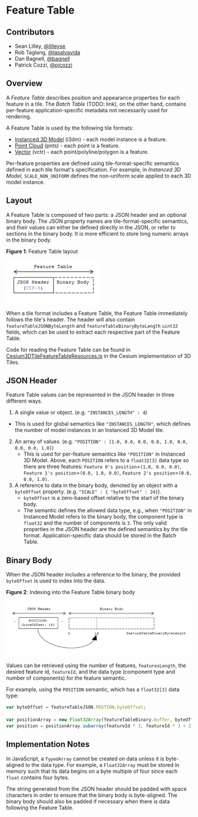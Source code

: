 # Feature Table

## Contributors

* Sean Lilley, [@lilleyse](https://twitter.com/lilleyse)
* Rob Taglang, [@lasalvavida](https://github.com/lasalvavida)
* Dan Bagnell, [@bagnell](https://github.com/bagnell)
* Patrick Cozzi, [@pjcozzi](https://twitter.com/pjcozzi)

## Overview

A _Feature Table_ describes position and appearance properties for each feature in a tile.  The _Batch Table_ (TODO: link), on the other hand, contains per-feature application-specific metadata not necessarily used for rendering.

A Feature Table is used by the following tile formats:
* [Instanced 3D Model](../Instanced3DModel) (i3dm) - each model instance is a feature.
* [Point Cloud](../PointCloud) (pnts) - each point is a feature.
* [Vector](../VectorData) (vctr) - each point/polyline/polygon is a feature.

Per-feature properties are defined using tile-format-specific semantics defined in each tile format's specification.  For example, in _Instanced 3D Model_, `SCALE_NON_UNIFORM` defines the non-uniform scale applied to each 3D model instance.

## Layout

A Feature Table is composed of two parts: a JSON header and an optional binary body. The JSON property names are tile-format-specific semantics, and their values can either be defined directly in the JSON, or refer to sections in the binary body.  It is more efficient to store long numeric arrays in the binary body.

**Figure 1**: Feature Table layout

![feature table layout](figures/feature-table-layout.png)

When a tile format includes a Feature Table, the Feature Table immediately follows the tile's header.  The header will also contain `featureTableJSONByteLength` and `featureTableBinaryByteLength` `uint32` fields, which can be used to extract each respective part of the Feature Table.

Code for reading the Feature Table can be found in [Cesium3DTileFeatureTableResources.js](https://github.com/AnalyticalGraphicsInc/cesium/blob/3d-tiles/Source/Scene/Cesium3DTileFeatureTableResources.js) in the Cesium implementation of 3D Tiles.

## JSON Header

Feature Table values can be represented in the JSON header in three different ways.

1. A single value or object. (e.g. `"INSTANCES_LENGTH" : 4`)
  * This is used for global semantics like `"INSTANCES_LENGTH"`, which defines the number of model instances in an Instanced 3D Model tile.
2. An array of values. (e.g. `"POSITION" : [1.0, 0.0, 0.0, 0.0, 1.0, 0.0, 0.0, 0.0, 1.0]`)
   * This is used for per-feature semantics like `"POSITION"` in Instanced 3D Model.  Above, each `POSITION` refers to a `float32[3]` data type so there are three features: `Feature 0's position`=`(1.0, 0.0, 0.0)`, `Feature 1's position`=`(0.0, 1.0, 0.0)`, `Feature 2's position`=`(0.0, 0.0, 1.0)`.
3. A reference to data in the binary body, denoted by an object with a `byteOffset` property. (e.g. `"SCALE" : { "byteOffset" : 24}`).
   * `byteOffset` is a zero-based offset relative to the start of the binary body.
   * The semantic defines the allowed data type, e.g., when `"POSITION"` in Instanced Model refers to the binary body, the component type is `float32` and the number of components is `3`.
The only valid properties in the JSON header are the defined semantics by the tile format.  Application-specific data should be stored in the Batch Table.

## Binary Body

When the JSON header includes a reference to the binary, the provided `byteOffset` is used to index into the data. 

**Figure 2**: Indexing into the Feature Table binary body

![feature table binary index](figures/feature-table-binary-index.png)

Values can be retrieved using the number of features, `featuresLength`, the desired feature id, `featureId`, and the data type (component type and number of components) for the feature semantic.

For example, using the `POSITION` semantic, which has a `float32[3]` data type:

```javascript
var byteOffset = featureTableJSON.POSTION.byteOffset;

var positionArray = new Float32Array(featureTableBinary.buffer, byteOffset, featuresLength * 3); // There are three components for each POSITION feature.
var position = positionArray.subarray(featureId * 3, featureId * 3 + 3); // Using subarray creates a view into the array, and not a new array.
```

## Implementation Notes

In JavaScript, a `TypedArray` cannot be created on data unless it is byte-aligned to the data type.
For example, a `Float32Array` must be stored in memory such that its data begins on a byte multiple of four since each `float` contains four bytes.

The string generated from the JSON header should be padded with space characters in order to ensure that the binary body is byte-aligned.
The binary body should also be padded if necessary when there is data following the Feature Table.
